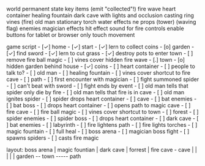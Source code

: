 world
    permanent state
        key items (emit "collected"!)
            fire wave
            heart container
    healing fountain
    dark cave with lights and occlusion
    casting ring
    vines (fire)
    old man
    stationary torch
    water effects
    ne props
    (tower)
    (waving flag)
enemies
    magician
effects
    hit effect sound for fire
controls
    enable buttons for tablet or browser only
    touch movement

game script
    - [✓] home
        - [✓] start
        - [✓] lern to collect coins
    - [o] garden
        - [✓] find sword
        - [✓] lern to cut grass
        - [✓] destroy pots to enter town
        - [ ] remove fire ball magic
        - [ ] vines cover hidden fire wave
    - [.] town
        - [o] hidden garden behind house
            - [✓] coins
            - [ ] heart container
        - [ ] people to talk to?
            - [ ] old man
        - [ ] healing fountain
        - [ ] vines cover shortcut to fire cave
    - [ ] path
        - [ ] first encounter with magician
        - [ ] fight summoned spider
        - [ ] can't beat with sword
        - [ ] fight ends by event
            - [ ] old man tells that spider only die by fire
            - [ ] old man tells that fire is in cave
            - [ ] old man ignites spider
            - [ ] spider drops heart container
    - [ ] cave
        - [ ] bat enemies
        - [ ] bat boss
            - [ ] drops heart container
            - [ ] opens path to magic cave
    - [ ] fire cave
        - [ ] fire ball magic
        - [ ] vines cover shortcut to town
    - [ ] forest
        - [ ] spider enemies
        - [ ] spider boss
            - [ ] drops heart container
    - [ ] dark cave
        - [ ] bat enemies
        - [ ] labyrinth
        - [ ] fire lightens path
        - [ ] fire lights torches
    - [ ] magic fountain
        - [ ] full heal
    - [ ] boss arena
        - [ ] magician boss fight
        - [ ] spawns spiders
        - [ ] casts fire magic

layout:
         boss arena
           |
         magic fountian
           |
         dark cave
           |
         forrest
           |
         fire cave - cave
           |          |
         <vines>      |
           |          |
garden -- town ----- path
